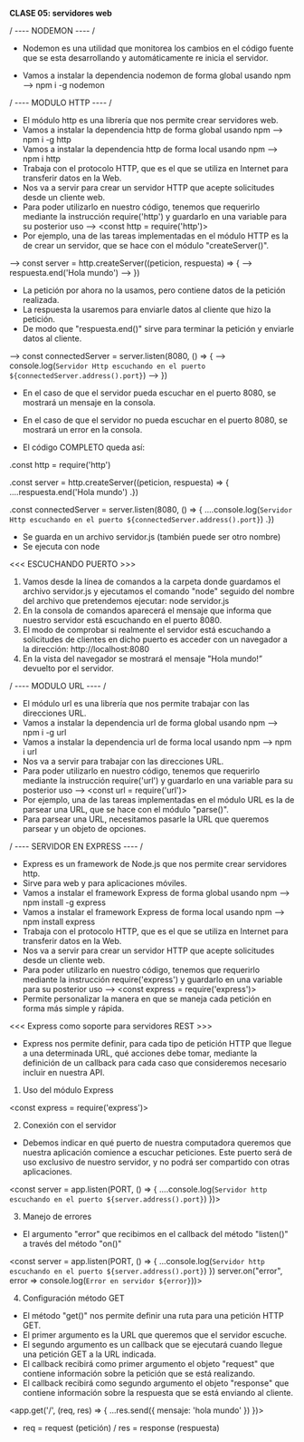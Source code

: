 **CLASE 05: servidores web**

/ ---- NODEMON ---- /

- Nodemon es una utilidad que monitorea los cambios en el código fuente que se esta desarrollando y automáticamente re inicia el servidor.

- Vamos a instalar la dependencia nodemon de forma global usando npm --> npm i -g nodemon

/ ---- MODULO HTTP ---- /

- El módulo http es una librería que nos permite crear servidores web.
- Vamos a instalar la dependencia http de forma global usando npm --> npm i -g http
- Vamos a instalar la dependencia http de forma local usando npm --> npm i http
- Trabaja con el protocolo HTTP, que es el que se utiliza en Internet para transferir datos en la Web.
- Nos va a servir para crear un servidor HTTP que acepte solicitudes desde un cliente web.
- Para poder utilizarlo en nuestro código, tenemos que requerirlo mediante la instrucción require('http') y guardarlo en una variable para su posterior uso --> <const http = require('http')>
- Por ejemplo, una de las tareas implementadas en el módulo HTTP es la de crear un servidor, que se hace con el módulo "createServer()".

--> const server = http.createServer((peticion, respuesta) => {
--> respuesta.end('Hola mundo')
--> })

- La petición por ahora no la usamos, pero contiene datos de la petición realizada.
- La respuesta la usaremos para enviarle datos al cliente que hizo la petición.
- De modo que "respuesta.end()" sirve para terminar la petición y enviarle datos al cliente.

--> const connectedServer = server.listen(8080, () => {
--> console.log(`Servidor Http escuchando en el puerto ${connectedServer.address().port}`)
--> })

- En el caso de que el servidor pueda escuchar en el puerto 8080, se mostrará un mensaje en la consola.
- En el caso de que el servidor no pueda escuchar en el puerto 8080, se mostrará un error en la consola.

- El código COMPLETO queda así:

.const http = require('http')

.const server = http.createServer((peticion, respuesta) => {
....respuesta.end('Hola mundo')
.})

.const connectedServer = server.listen(8080, () => {
....console.log(`Servidor Http escuchando en el puerto ${connectedServer.address().port}`)
.})

- Se guarda en un archivo servidor.js (también puede ser otro nombre)
- Se ejecuta con node

<<< ESCUCHANDO PUERTO >>>

1. Vamos desde la línea de comandos a la carpeta donde guardamos el archivo servidor.js y ejecutamos el comando "node" seguido del nombre del archivo que pretendemos ejecutar: node servidor.js
2. En la consola de comandos aparecerá el mensaje que informa que nuestro servidor está escuchando en el puerto 8080.
3. El modo de comprobar si realmente el servidor está escuchando a solicitudes de clientes en dicho puerto es acceder con un navegador a la dirección: http://localhost:8080
4. En la vista del navegador se mostrará el mensaje "Hola mundo!” devuelto por el servidor.

/ ---- MODULO URL ---- /

- El módulo url es una librería que nos permite trabajar con las direcciones URL.
- Vamos a instalar la dependencia url de forma global usando npm --> npm i -g url
- Vamos a instalar la dependencia url de forma local usando npm --> npm i url
- Nos va a servir para trabajar con las direcciones URL.
- Para poder utilizarlo en nuestro código, tenemos que requerirlo mediante la instrucción require('url') y guardarlo en una variable para su posterior uso --> <const url = require('url')>
- Por ejemplo, una de las tareas implementadas en el módulo URL es la de parsear una URL, que se hace con el módulo "parse()".
- Para parsear una URL, necesitamos pasarle la URL que queremos parsear y un objeto de opciones.

/ ---- SERVIDOR EN EXPRESS ---- /

- Express es un framework de Node.js que nos permite crear servidores http.
- Sirve para web y para aplicaciones móviles.
- Vamos a instalar el framework Express de forma global usando npm --> npm install -g express
- Vamos a instalar el framework Express de forma local usando npm --> npm install express
- Trabaja con el protocolo HTTP, que es el que se utiliza en Internet para transferir datos en la Web.
- Nos va a servir para crear un servidor HTTP que acepte solicitudes desde un cliente web.
- Para poder utilizarlo en nuestro código, tenemos que requerirlo mediante la instrucción require('express') y guardarlo en una variable para su posterior uso --> <const express = require('express')>
- Permite personalizar la manera en que se maneja cada petición en forma más simple y rápida.

<<< Express como soporte para servidores REST >>>

- Express nos permite definir, para cada tipo de petición HTTP que llegue a una determinada URL, qué acciones debe tomar, mediante la definición de un callback para cada caso que consideremos necesario incluir en nuestra API.

1. Uso del módulo Express

<const express = require('express')>

<const app = express()>

2. Conexión con el servidor

- Debemos indicar en qué puerto de nuestra computadora queremos que nuestra aplicación comience a escuchar peticiones. Este puerto será de uso exclusivo de nuestro servidor, y no podrá ser compartido con otras aplicaciones.

<const PORT = 8080>

<const server = app.listen(PORT, () => {
....console.log(`Servidor http escuchando en el puerto ${server.address().port}`)
})>

3. Manejo de errores

- El argumento "error" que recibimos en el callback del método "listen()" a través del método "on()"

<const PORT = 8080>

<const server = app.listen(PORT, () => {
...console.log(`Servidor http escuchando en el puerto ${server.address().port}`)
})
server.on("error", error => console.log(`Error en servidor ${error}`))>

4. Configuración método GET

- El método "get()" nos permite definir una ruta para una petición HTTP GET.
- El primer argumento es la URL que queremos que el servidor escuche.
- El segundo argumento es un callback que se ejecutará cuando llegue una petición GET a la URL indicada.
- El callback recibirá como primer argumento el objeto "request" que contiene información sobre la petición que se está realizando.
- El callback recibirá como segundo argumento el objeto "response" que contiene información sobre la respuesta que se está enviando al cliente.

<app.get('/', (req, res) => {
...res.send({ mensaje: 'hola mundo' })
})>

- req = request (petición) / res = response (respuesta)
